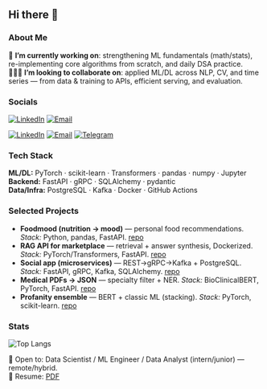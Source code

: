 ## Hi there 👋

### About Me
🏁 **I’m currently working on**: strengthening ML fundamentals (math/stats), re-implementing core algorithms from scratch, and daily DSA practice.  
🧑‍🤝‍🧑 **I’m looking to collaborate on**: applied ML/DL across NLP, CV, and time series — from data & training to APIs, efficient serving, and evaluation.

### Socials
[![LinkedIn](https://img.shields.io/badge/LinkedIn-kkarasuu-0A66C2?logo=linkedin&logoColor=white)](https://www.linkedin.com/in/kkarasuu/)
[![Email](https://img.shields.io/badge/Email-egor%20kukushkin-EA4335?logo=gmail&logoColor=white)](mailto:karasu.studying@mail.ru)

[![LinkedIn](https://img.shields.io/badge/LinkedIn-kkarasuu?style=flat&logo=linkedin&logoColor=white&color=0A66C2)](https://www.linkedin.com/in/kkarasuu/)
[![Email](https://img.shields.io/badge/Email-egor_kukushkin?style=flat&logo=gmail&logoColor=white&color=EA4335)](mailto:YOUR_EMAIL)
[![Telegram](https://img.shields.io/badge/Telegram-@yourhandle?style=flat&logo=telegram&logoColor=white&color=26A5E4)](https://t.me/YOUR_TELEGRAM)

### Tech Stack
**ML/DL:** PyTorch · scikit-learn · Transformers · pandas · numpy · Jupyter  
**Backend:** FastAPI · gRPC · SQLAlchemy · pydantic  
**Data/Infra:** PostgreSQL · Kafka · Docker · GitHub Actions

### Selected Projects
- **Foodmood (nutrition → mood)** — personal food recommendations. *Stack:* Python, pandas, FastAPI. [repo]()
- **RAG API for marketplace** — retrieval + answer synthesis, Dockerized. *Stack:* PyTorch/Transformers, FastAPI. [repo]()
- **Social app (microservices)** — REST→gRPC→Kafka + PostgreSQL. *Stack:* FastAPI, gRPC, Kafka, SQLAlchemy. [repo]()
- **Medical PDFs → JSON** — specialty filter + NER. *Stack:* BioClinicalBERT, PyTorch, FastAPI. [repo]()
- **Profanity ensemble** — BERT + classic ML (stacking). *Stack:* PyTorch, scikit-learn. [repo]()

### Stats
![Top Langs](https://github-readme-stats.vercel.app/api/top-langs/?username=kkarasuu&layout=compact&langs_count=8&hide=Jupyter%20Notebook,HTML,CSS)

🔎 Open to: Data Scientist / ML Engineer / Data Analyst (intern/junior) — remote/hybrid.  
📄 Resume: [PDF](./resume_en.pdf)
